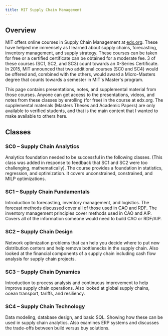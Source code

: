 ```yaml
---
title: MIT Supply Chain Management
---
```


## Overview

MIT offers online courses in Supply Chain Management at [edx.org](http://www.edx.org/).  These have helped me immensely as I learned about supply chains, forecasting, inventory management, and supply strategy.  These courses can be taken for free or a certified certificate can be obtained for a moderate fee.  3 of these courses (SC1, SC2, and SC3) count towards an X-Series Certificate.  In 2015, MIT announced that two additional courses (SC0 and SC4) would be offered and, combined with the others, would award a Micro-Masters degree that counts towards a semester in MIT's Master's program.

This page contains presentations, notes, and supplemental material from those courses.  Anyone can get access to the presentations, videos, and notes from these classes by enrolling (for free) in the course at edx.org.  The supplemental materials (Masters Theses and Academic Papers) are only available to verified students, and that is the main content that I wanted to make available to others here.

## Classes

### SC0 – Supply Chain Analytics

Analytics foundation needed to be successful in the following classes. (This class was added in response to feedback that SC1 and SC2 were too challenging, mathematically).  The course provides a foundation in statistics, regression, and optimization.  It covers unconstrained, constrained, and MILP optimizations.

### SC1 – Supply Chain Fundamentals

Introduction to forecasting, inventory management, and logistics.  The forecast methods discussed cover all of those used in CAO and RDF.  The inventory management principles cover methods used in CAO and AIP.  Covers all of the information someone would need to build CAO or RDF/AIP.

### SC2 – Supply Chain Design

Network optimization problems that can help you decide where to put new distribution centers and help remove bottlenecks in the supply chain.  Also looked at the financial components of a supply chain including cash flow analysis for supply chain projects.

### SC3 – Supply Chain Dynamics

Introduction to process analysis and continuous improvement to help improve supply chain operations.  Also looked at global supply chains, ocean transport, tariffs, and resiliency.

### SC4 – Supply Chain Technology

Data modeling, database design, and basic SQL.  Showing how these can be used in supply chain analytics.  Also examines ERP systems and discusses the trade-offs between build versus buy solutions.
